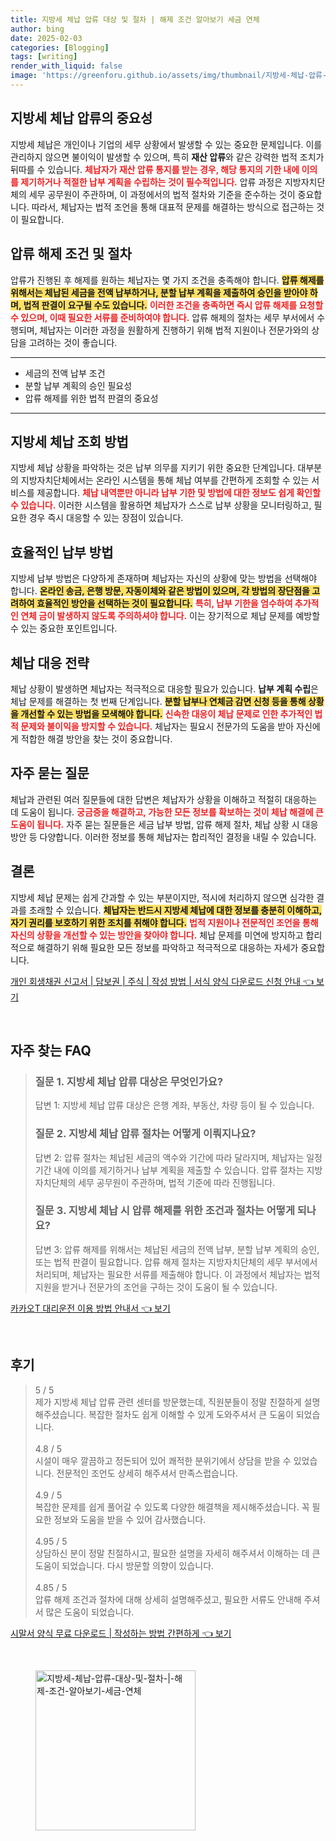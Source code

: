 ```yaml
---
title: 지방세 체납 압류 대상 및 절차 | 해제 조건 알아보기 세금 연체
author: bing
date: 2025-02-03
categories: [Blogging]
tags: [writing]
render_with_liquid: false
image: 'https://greenforu.github.io/assets/img/thumbnail/지방세-체납-압류-대상-및-절차-|-해제-조건-알아보기-세금-연체.webp'
---
```



<h2 id='지방세 체납 압류의 중요성'>지방세 체납 압류의 중요성</h2>

<p>지방세 체납은 개인이나 기업의 세무 상황에서 발생할 수 있는 중요한 문제입니다. 이를 관리하지 않으면 불이익이 발생할 수 있으며, 특히 <b>재산 압류</b>와 같은 강력한 법적 조치가 뒤따를 수 있습니다. <b><span style="color: #ee2323;">체납자가 재산 압류 통지를 받는 경우, 해당 통지의 기한 내에 이의를 제기하거나 적절한 납부 계획을 수립하는 것이 필수적입니다.</span></b> 압류 과정은 지방자치단체의 세무 공무원이 주관하며, 이 과정에서의 법적 절차와 기준을 준수하는 것이 중요합니다. 따라서, 체납자는 법적 조언을 통해 대표적 문제를 해결하는 방식으로 접근하는 것이 필요합니다.</p>

<h2 id='압류 해제 조건 및 절차'>압류 해제 조건 및 절차</h2>

<p>압류가 진행된 후 해제를 원하는 체납자는 몇 가지 조건을 충족해야 합니다. <b><span style="background-color: #ffe066;">압류 해제를 위해서는 체납된 세금을 전액 납부하거나, 분할 납부 계획을 제출하여 승인을 받아야 하며, 법적 판결이 요구될 수도 있습니다.</span></b> <b><span style="color: #ee2323;">이러한 조건을 충족하면 즉시 압류 해제를 요청할 수 있으며, 이때 필요한 서류를 준비하여야 합니다.</span></b> 압류 해제의 절차는 세무 부서에서 수행되며, 체납자는 이러한 과정을 원활하게 진행하기 위해 법적 지원이나 전문가와의 상담을 고려하는 것이 좋습니다.</p>

<hr />

<ul>
    <li>세금의 전액 납부 조건</li>
    <li>분할 납부 계획의 승인 필요성</li>
    <li>압류 해제를 위한 법적 판결의 중요성</li>
</ul>

<hr />

<h2 id='지방세 체납 조회 방법'>지방세 체납 조회 방법</h2>

<p>지방세 체납 상황을 파악하는 것은 납부 의무를 지키기 위한 중요한 단계입니다. 대부분의 지방자치단체에서는 온라인 시스템을 통해 체납 여부를 간편하게 조회할 수 있는 서비스를 제공합니다. <b><span style="color: #ee2323;">체납 내역뿐만 아니라 납부 기한 및 방법에 대한 정보도 쉽게 확인할 수 있습니다.</span></b> 이러한 시스템을 활용하면 체납자가 스스로 납부 상황을 모니터링하고, 필요한 경우 즉시 대응할 수 있는 장점이 있습니다.</p>

<h2 id='효율적인 납부 방법'>효율적인 납부 방법</h2>

<p>지방세 납부 방법은 다양하게 존재하며 체납자는 자신의 상황에 맞는 방법을 선택해야 합니다. <b><span style="background-color: #ffe066;">온라인 송금, 은행 방문, 자동이체와 같은 방법이 있으며, 각 방법의 장단점을 고려하여 효율적인 방안을 선택하는 것이 필요합니다.</span></b> <b><span style="color: #ee2323;">특히, 납부 기한을 엄수하여 추가적인 연체 금이 발생하지 않도록 주의하셔야 합니다.</span></b> 이는 장기적으로 체납 문제를 예방할 수 있는 중요한 포인트입니다.</p>

<h2 id='체납 대응 전략'>체납 대응 전략</h2>

<p>체납 상황이 발생하면 체납자는 적극적으로 대응할 필요가 있습니다. <b>납부 계획 수립</b>은 체납 문제를 해결하는 첫 번째 단계입니다. <b><span style="background-color: #ffe066;">분할 납부나 연체금 감면 신청 등을 통해 상황을 개선할 수 있는 방법을 모색해야 합니다.</span></b> <b><span style="color: #ee2323;">신속한 대응이 체납 문제로 인한 추가적인 법적 문제와 불이익을 방지할 수 있습니다.</span></b> 체납자는 필요시 전문가의 도움을 받아 자신에게 적합한 해결 방안을 찾는 것이 중요합니다.</p>

<h2 id='자주 묻는 질문'>자주 묻는 질문</h2>

<p>체납과 관련된 여러 질문들에 대한 답변은 체납자가 상황을 이해하고 적절히 대응하는 데 도움이 됩니다. <b><span style="color: #ee2323;">궁금증을 해결하고, 가능한 모든 정보를 확보하는 것이 체납 해결에 큰 도움이 됩니다.</span></b> 자주 묻는 질문들은 세금 납부 방법, 압류 해제 절차, 체납 상황 시 대응 방안 등 다양합니다. 이러한 정보를 통해 체납자는 합리적인 결정을 내릴 수 있습니다.</p>

<h2 id='결론'>결론</h2>

<p>지방세 체납 문제는 쉽게 간과할 수 있는 부분이지만, 적시에 처리하지 않으면 심각한 결과를 초래할 수 있습니다. <b><span style="background-color: #ffe066;">체납자는 반드시 지방세 체납에 대한 정보를 충분히 이해하고, 자기 권리를 보호하기 위한 조치를 취해야 합니다.</span></b> <b><span style="color: #ee2323;">법적 지원이나 전문적인 조언을 통해 자신의 상황을 개선할 수 있는 방안을 찾아야 합니다.</span></b> 체납 문제를 미연에 방지하고 합리적으로 해결하기 위해 필요한 모든 정보를 파악하고 적극적으로 대응하는 자세가 중요합니다.</p>


<p><a class="click-button" title="개인 회생채권 신고서 | 담보권 | 주식 | 작성 방법 | 서식 양식 다운로드 신청 안내" href="https://greenforu.github.io/posts/%EA%B0%9C%EC%9D%B8-%ED%9A%8C%EC%83%9D%EC%B1%84%EA%B6%8C-%EC%8B%A0%EA%B3%A0%EC%84%9C-%EB%8B%B4%EB%B3%B4%EA%B6%8C-%EC%A3%BC%EC%8B%9D-%EC%9E%91%EC%84%B1-%EB%B0%A9%EB%B2%95-%EC%84%9C%EC%8B%9D-%EC%96%91%EC%8B%9D-%EB%8B%A4%EC%9A%B4%EB%A1%9C%EB%93%9C-%EC%8B%A0%EC%B2%AD-%EC%95%88%EB%82%B4/" rel="dofollow">개인 회생채권 신고서 | 담보권 | 주식 | 작성 방법 | 서식 양식 다운로드 신청 안내 👈 보기</a></p><br>
<h2 id='자주_찾는_FAQ'>자주 찾는 FAQ</h2>
<div itemscope="" itemtype="https://schema.org/FAQPage"> 
<blockquote> 
<div itemscope="" itemprop="mainEntity" itemtype="https://schema.org/Question"> 
<h3 itemprop="name">질문 1. 지방세 체납 압류 대상은 무엇인가요?</h3> 
<div itemscope="" itemprop="acceptedAnswer" itemtype="https://schema.org/Answer"> 
<span itemprop="text"> 
<p>답변 1: 지방세 체납 압류 대상은 은행 계좌, 부동산, 차량 등이 될 수 있습니다.</p> 
</span> 
</div> 
</div> 
<div itemscope="" itemprop="mainEntity" itemtype="https://schema.org/Question"> 
<h3 itemprop="name">질문 2. 지방세 체납 압류 절차는 어떻게 이뤄지나요?</h3> 
<div itemscope="" itemprop="acceptedAnswer" itemtype="https://schema.org/Answer"> 
<span itemprop="text"> 
<p>답변 2: 압류 절차는 체납된 세금의 액수와 기간에 따라 달라지며, 체납자는 일정 기간 내에 이의를 제기하거나 납부 계획을 제출할 수 있습니다. 압류 절차는 지방자치단체의 세무 공무원이 주관하며, 법적 기준에 따라 진행됩니다.</p> 
</span> 
</div> 
</div> 
<div itemscope="" itemprop="mainEntity" itemtype="https://schema.org/Question"> 
<h3 itemprop="name">질문 3. 지방세 체납 시 압류 해제를 위한 조건과 절차는 어떻게 되나요?</h3> 
<div itemscope="" itemprop="acceptedAnswer" itemtype="https://schema.org/Answer"> 
<span itemprop="text"> 
<p>답변 3: 압류 해제를 위해서는 체납된 세금의 전액 납부, 분할 납부 계획의 승인, 또는 법적 판결이 필요합니다. 압류 해제 절차는 지방자치단체의 세무 부서에서 처리되며, 체납자는 필요한 서류를 제출해야 합니다. 이 과정에서 체납자는 법적 지원을 받거나 전문가의 조언을 구하는 것이 도움이 될 수 있습니다.</p> 
</span> 
</div> 
</div> 
</blockquote> 
</div>
<p><a class="click-button" title="카카오T 대리운전 이용 방법 안내서" href="https://greenforu.github.io/posts/%EC%B9%B4%EC%B9%B4%EC%98%A4T-%EB%8C%80%EB%A6%AC%EC%9A%B4%EC%A0%84-%EC%9D%B4%EC%9A%A9-%EB%B0%A9%EB%B2%95-%EC%95%88%EB%82%B4%EC%84%9C/" rel="dofollow">카카오T 대리운전 이용 방법 안내서 👈 보기</a></p><br>
<h2 id='후기'>후기</h2>
<div itemscope itemtype="https://schema.org/Product">
  <blockquote>
  <div itemprop="review" itemscope itemtype="https://schema.org/Review">
      <div itemprop="reviewRating" itemscope itemtype="https://schema.org/Rating"> <span itemprop="ratingValue">5</span> / <span itemprop="bestRating">5</span> </div>
      <span itemprop="reviewBody">제가 지방세 체납 압류 관련 센터를 방문했는데, 직원분들이 정말 친절하게 설명해주셨습니다. 복잡한 절차도 쉽게 이해할 수 있게 도와주셔서 큰 도움이 되었습니다.</span>
  </div>
  <br>
  <div itemprop="review" itemscope itemtype="https://schema.org/Review">
      <div itemprop="reviewRating" itemscope itemtype="https://schema.org/Rating"> <span itemprop="ratingValue">4.8</span> / <span itemprop="bestRating">5</span> </div>
      <span itemprop="reviewBody">시설이 매우 깔끔하고 정돈되어 있어 쾌적한 분위기에서 상담을 받을 수 있었습니다. 전문적인 조언도 상세히 해주셔서 만족스럽습니다.</span>
  </div>
  <br>
  <div itemprop="review" itemscope itemtype="https://schema.org/Review">
      <div itemprop="reviewRating" itemscope itemtype="https://schema.org/Rating"> <span itemprop="ratingValue">4.9</span> / <span itemprop="bestRating">5</span> </div>
      <span itemprop="reviewBody">복잡한 문제를 쉽게 풀어갈 수 있도록 다양한 해결책을 제시해주셨습니다. 꼭 필요한 정보와 도움을 받을 수 있어 감사했습니다.</span>
  </div>
  <br>
  <div itemprop="review" itemscope itemtype="https://schema.org/Review">
      <div itemprop="reviewRating" itemscope itemtype="https://schema.org/Rating"> <span itemprop="ratingValue">4.95</span> / <span itemprop="bestRating">5</span> </div>
      <span itemprop="reviewBody">상담하신 분이 정말 친절하시고, 필요한 설명을 자세히 해주셔서 이해하는 데 큰 도움이 되었습니다. 다시 방문할 의향이 있습니다.</span>
  </div>
  <br>
  <div itemprop="review" itemscope itemtype="https://schema.org/Review">
      <div itemprop="reviewRating" itemscope itemtype="https://schema.org/Rating"> <span itemprop="ratingValue">4.85</span> / <span itemprop="bestRating">5</span> </div>
      <span itemprop="reviewBody">압류 해제 조건과 절차에 대해 상세히 설명해주셨고, 필요한 서류도 안내해 주셔서 많은 도움이 되었습니다.</span>
  </div>
  </blockquote>
</div>
<p><a class="click-button" title="시말서 양식 무료 다운로드 | 작성하는 방법 간편하게" href="https://greenforu.github.io/posts/%EC%8B%9C%EB%A7%90%EC%84%9C-%EC%96%91%EC%8B%9D-%EB%AC%B4%EB%A3%8C-%EB%8B%A4%EC%9A%B4%EB%A1%9C%EB%93%9C-%EC%9E%91%EC%84%B1%ED%95%98%EB%8A%94-%EB%B0%A9%EB%B2%95-%EA%B0%84%ED%8E%B8%ED%95%98%EA%B2%8C/" rel="dofollow">시말서 양식 무료 다운로드 | 작성하는 방법 간편하게 👈 보기</a></p><br>
<figure class="image"><img src="https://greenforu.github.io/assets/img/thumbnail/지방세-체납-압류-대상-및-절차-|-해제-조건-알아보기-세금-연체.webp" alt="지방세-체납-압류-대상-및-절차-|-해제-조건-알아보기-세금-연체" width="256" height="256"></figure>